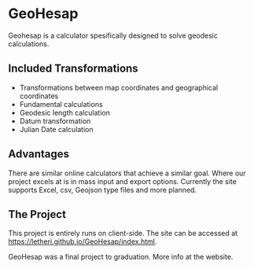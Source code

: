 # GeoHesap
Geohesap is a calculator spesifically designed to solve geodesic calculations.

## Included Transformations
- Transformations between map coordinates and geographical coordinates
- Fundamental calculations
- Geodesic length calculation
- Datum transformation
- Julian Date calculation

## Advantages
There are similar online calculators that achieve a similar goal.
Where our project excels at is in mass input and export options.
Currently the site supports Excel, csv, Geojson type files and more planned.

## The Project
This project is entirely runs on client-side.
The site can be accessed at https://letheri.github.io/GeoHesap/index.html.

GeoHesap was a final project to graduation. More info at the website.
